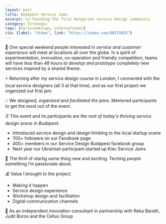 ```yaml
---
layout: post
title: Budapest Service Jams
excerpt: Co-founding the first Hungarian service design community
category: Strategic
tags: [servicedesign, international]
cta: {label: "Video", link: "https://vimeo.com/88575025"}
---
```


🏢 One special weekend people interested in *service and customer experience* will meet at locations all over the globe. In a spirit of experimentation, innovation, co-operation and friendly competition, teams will have less than *48 hours to develop and prototype* completely new services inspired by a shared theme. 

⚡ Returning after my service design course in London, I connected with the local service designers (all 3 at that time), and as our first project we organized out first jam. 

💡 We *designed, organized and facilitated the jams*. Mentored participants to get the most out of the event. 

✌️ This event and its participants are *the root of today's thriving service design scene in Budapest*.

- Introduced service design and design thinking to the local startup scene
- 700+ followers on our Facebook page 
- 400+ members in our Service Design Budapest facebook group
- Next year our Ukrainian participant started up Kiev Service Jams 

💙 The thrill of startig some thing new and exciting. Teching people something I’m passionate about. 

💰 Value I brought to the project:

- Making it happen
- Service design experience
- Workshop design and facilitation
- Digital communication channels 

👥 As an independent innovation consultant in partnership with Reka Barath, Judit Boros and the Cellux Group